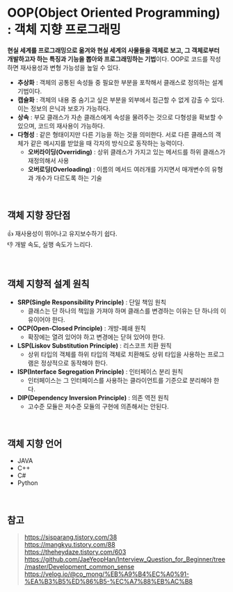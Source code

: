 # OOP(Object Oriented Programming) : 객체 지향 프로그래밍

**현실 세계를 프로그래밍으로 옮겨와 현실 세계의 사물들을 객체로 보고, 그 객체로부터 개발하고자 하는 특징과 기능을 뽑아와 프로그래밍하는 기법**이다. OOP로 코드를 작성하면 재사용성과 변형 가능성을 높일 수 있다.

- **추상화** : 객체의 공통된 속성들 중 필요한 부분을 포착해서 클래스로 정의하는 설계 기법이다.
- **캡슐화** : 객체의 내용 중 숨기고 싶은 부분을 외부에서 접근할 수 없게 감출 수 있다. 이는 정보의 은닉과 보호가 가능하다.
- **상속** : 부모 클래스가 자손 클래스에게 속성을 물려주는 것으로 다형성을 확보할 수 있으며, 코드의 재사용이 가능하다.
- **다형성** : 같은 형태이지만 다른 기능을 하는 것을 의미한다. 서로 다른 클래스의 객체가 같은 메시지를 받았을 때 각자의 방식으로 동작하는 능력이다.
  - **오버라이딩(Overriding)** : 상위 클래스가 가지고 있는 메서드를 하위 클래스가 재정의해서 사용
  - **오버로딩(Overloading)** : 이름의 메서드 여러개를 가지면서 매개변수의 유형과 개수가 다르도록 하는 기술

<br>

## 객체 지향 장단점
👍 재사용성이 뛰어나고 유지보수하기 쉽다.  
👎 개발 속도, 실행 속도가 느리다.

<br>

## 객체 지향적 설계 원칙
- **SRP(Single Responsibility Principle)** : 단일 책임 원칙  
  - 클래스는 단 하나의 책임을 가져야 하며 클래스를 변경하는 이유는 단 하나의 이유이어야 한다.
- **OCP(Open-Closed Principle)** : 개방-폐쇄 원칙  
  - 확장에는 열려 있어야 하고 변경에는 닫혀 있어야 한다.
- **LSP(Liskov Substitution Principle)** : 리스코프 치환 원칙  
  - 상위 타입의 객체를 하위 타입의 객체로 치환해도 상위 타입을 사용하는 프로그램은 정상적으로 동작해야 한다.
- **ISP(Interface Segregation Principle)** : 인터페이스 분리 원칙  
  - 인터페이스는 그 인터페이스를 사용하는 클라이언트를 기준으로 분리해야 한다.
- **DIP(Dependency Inversion Principle)** : 의존 역전 원칙  
  - 고수준 모듈은 저수준 모듈의 구현에 의존해서는 안된다.

<br>

## 객체 지향 언어
- JAVA
- C++
- C#
- Python

<br>

## 참고

> https://sisparang.tistory.com/38  
> https://mangkyu.tistory.com/88  
> https://theheydaze.tistory.com/603  
> https://github.com/JaeYeopHan/Interview_Question_for_Beginner/tree/master/Development_common_sense  
> https://velog.io/@co_mong/%EB%A9%B4%EC%A0%91-%EA%B3%B5%ED%86%B5-%EC%A7%88%EB%AC%B8
